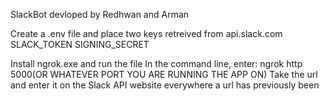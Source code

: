 SlackBot devloped by Redhwan and Arman

Create a .env file and place two keys retreived from api.slack.com
SLACK_TOKEN
SIGNING_SECRET

Install ngrok.exe and run the file
In the command line, enter: ngrok http 5000(OR WHATEVER PORT YOU ARE RUNNING THE APP ON)
Take the url and enter it on the Slack API website everywhere a url has previously been

